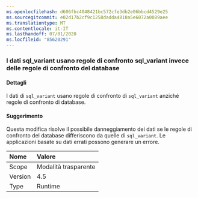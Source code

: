 ```yaml
---
ms.openlocfilehash: d606fbc4048421bc572cfe3db2e06bbcd4529e25
ms.sourcegitcommit: e02d17b2cf9c1258dadda4810a5e6072a0089aee
ms.translationtype: MT
ms.contentlocale: it-IT
ms.lasthandoff: 07/01/2020
ms.locfileid: "85620291"
---
```

### <a name="sql_variant-data-uses-sql_variant-collation-rather-than-database-collation"></a>I dati sql_variant usano regole di confronto sql_variant invece delle regole di confronto del database

#### <a name="details"></a>Dettagli

I dati di <code>sql_variant</code> usano regole di confronto di <code>sql_variant</code> anziché regole di confronto di database.

#### <a name="suggestion"></a>Suggerimento

Questa modifica risolve il possibile danneggiamento dei dati se le regole di confronto del database differiscono da quelle di <code>sql_variant</code>. Le applicazioni basate su dati errati possono generare un errore.

| Nome    | Valore       |
|:--------|:------------|
| Scope   |Modalità trasparente|
|Version|4.5|
|Type|Runtime|

